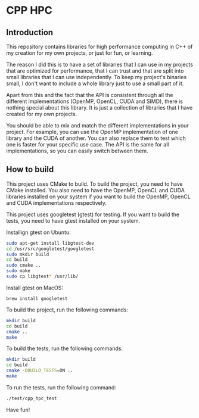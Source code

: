 # CPP HPC

## Introduction

This repository contains libraries for high performance computing in C++ of my creation for my own projects, or just for fun, or learning.

The reason I did this is to have a set of libraries that I can use in my projects that are optimized for performance, that I can trust and that are split into small libraries that I can use independently. To keep my project's binaries small, I don't want to include a whole library just to use a small part of it.

Apart from this and the fact that the API is consistent through all the different
implementations (OpenMP, OpenCL, CUDA and SIMD), there is nothing special about this library. It is just a collection of libraries that I have created for my own projects.

You should be able to mix and match the different implementations in your project. For example, you can use the OpenMP implementation of one library and the CUDA of
another. You can also replace them to test which one is faster for your specific use case. The API is the same for all implementations, so you can easily switch between them.

## How to build

This project uses CMake to build. To build the project, you need to have CMake installed. You also need to have the OpenMP, OpenCL and CUDA libraries installed on your system if you want to build the OpenMP, OpenCL and CUDA implementations respectively.

This project uses googletest (gtest) for testing. If you want to build the tests, you need to have gtest installed on your system.

Installign gtest on Ubuntu:

```bash
sudo apt-get install libgtest-dev
cd /usr/src/googletest/googletest
sudo mkdir build
cd build
sudo cmake ..
sudo make
sudo cp libgtest* /usr/lib/
```

Install gtest on MacOS:
```
brew install googletest
```

To build the project, run the following commands:

```bash
mkdir build
cd build
cmake ..
make
```

To build the tests, run the following commands:

```bash
mkdir build
cd build
cmake -DBUILD_TESTS=ON ..
make
```

To run the tests, run the following command:

```bash
./test/cpp_hpc_test
```

Have fun!
